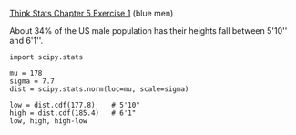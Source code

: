 [Think Stats Chapter 5 Exercise 1](http://greenteapress.com/thinkstats2/html/thinkstats2006.html#toc50) (blue men)

About 34% of the US male population has their heights fall between 5'10'' and 6'1''.

```
import scipy.stats

mu = 178
sigma = 7.7
dist = scipy.stats.norm(loc=mu, scale=sigma)

low = dist.cdf(177.8)    # 5'10"
high = dist.cdf(185.4)   # 6'1"
low, high, high-low
```

